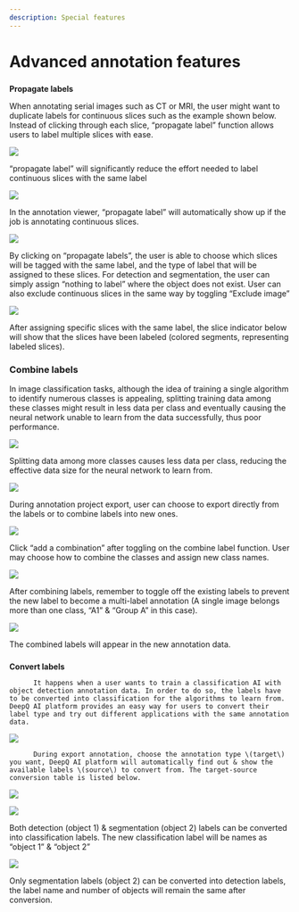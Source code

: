 ```yaml
---
description: Special features
---
```


# Advanced annotation features

### **Propagate labels**

When annotating serial images such as CT or MRI, the user might want to duplicate labels for continuous slices such as the example shown below. Instead of clicking through each slice, “propagate label” function allows users to label multiple slices with ease.

![](../.gitbook/assets/image%20%28123%29.png)

“propagate label” will significantly reduce the effort needed to label continuous slices with the same label



![](../.gitbook/assets/image%20%28182%29.png)

In the annotation viewer, “propagate label” will automatically show up if the job is annotating continuous slices.





![](../.gitbook/assets/image%20%28206%29.png)

By clicking on “propagate labels”, the user is able to choose which slices will be tagged with the same label, and the type of label that will be assigned to these slices. For detection and segmentation, the user can simply assign “nothing to label” where the object does not exist. User can also exclude continuous slices in the same way by toggling “Exclude image”

![](../.gitbook/assets/image%20%28205%29.png)

After assigning specific slices with the same label, the slice indicator below will show that the slices have been labeled \(colored segments, representing labeled slices\).

### Combine labels

In image classification tasks, although the idea of training a single algorithm to identify numerous classes is appealing, splitting training data among these classes might result in less data per class and eventually causing the neural network unable to learn from the data successfully, thus poor performance.

![](../.gitbook/assets/image%20%28188%29.png)

Splitting data among more classes causes less data per class, reducing the effective data size for the neural network to learn from.

![](../.gitbook/assets/image%20%28155%29.png)

During annotation project export, user can choose to export directly from the labels or to combine labels into new ones.

![](../.gitbook/assets/image%20%28208%29.png)

Click “add a combination” after toggling on the combine label function. User may choose how to combine the classes and assign new class names.

![](../.gitbook/assets/image.png)

After combining labels, remember to toggle off the existing labels to prevent the new label to become a multi-label annotation \(A single image belongs more than one class, “A1” & “Group A” in this case\).

![](../.gitbook/assets/image%20%2844%29.png)

The combined labels will appear in the new annotation data.





### **Convert labels**

          It happens when a user wants to train a classification AI with object detection annotation data. In order to do so, the labels have to be converted into classification for the algorithms to learn from. DeepQ AI platform provides an easy way for users to convert their label type and try out different applications with the same annotation data.

![](../.gitbook/assets/image%20%28187%29.png)

          During export annotation, choose the annotation type \(target\) you want, DeepQ AI platform will automatically find out & show the available labels \(source\) to convert from. The target-source conversion table is listed below.

![](../.gitbook/assets/image%20%28144%29.png)





![](../.gitbook/assets/image%20%2881%29.png)

Both detection \(object 1\) & segmentation \(object 2\) labels can be converted into classification labels. The new classification label will be names as “object 1” & “object 2”

![](../.gitbook/assets/image%20%28212%29.png)

Only segmentation labels \(object 2\) can be converted into detection labels, the label name and number of objects will remain the same after conversion.

